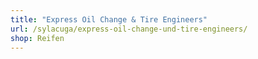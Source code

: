```yaml
---
title: "Express Oil Change & Tire Engineers"
url: /sylacuga/express-oil-change-und-tire-engineers/
shop: Reifen
---
```

